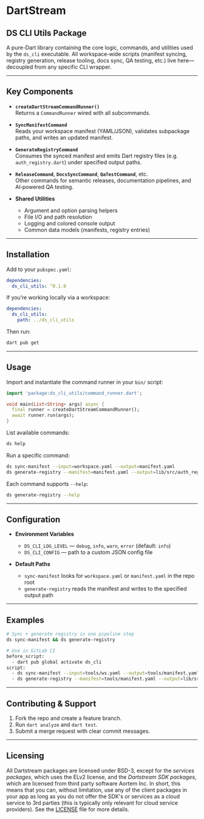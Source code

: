 # DartStream

## DS CLI Utils Package

A pure-Dart library containing the core logic, commands, and utilities used by the `ds_cli` executable. All workspace‐wide scripts (manifest syncing, registry generation, release tooling, docs sync, QA testing, etc.) live here—decoupled from any specific CLI wrapper.

---

## Key Components

- **`createDartStreamCommandRunner()`**  
  Returns a `CommandRunner` wired with all subcommands.  

- **`SyncManifestCommand`**  
  Reads your workspace manifest (YAML/JSON), validates subpackage paths, and writes an updated manifest.

- **`GenerateRegistryCommand`**  
  Consumes the synced manifest and emits Dart registry files (e.g. `auth_registry.dart`) under specified output paths.

- **`ReleaseCommand`**, **`DocsSyncCommand`**, **`QaTestCommand`**, etc.  
  Other commands for semantic releases, documentation pipelines, and AI‐powered QA testing.

- **Shared Utilities**  
  - Argument and option parsing helpers  
  - File I/O and path resolution  
  - Logging and colored console output  
  - Common data models (manifests, registry entries)

---

## Installation

Add to your `pubspec.yaml`:

```yaml
dependencies:
  ds_cli_utils: ^0.1.0
````

If you’re working locally via a workspace:

```yaml
dependencies:
  ds_cli_utils:
    path: ../ds_cli_utils
```

Then run:

```bash
dart pub get
```

---

## Usage

Import and instantiate the command runner in your `bin/` script:

```dart
import 'package:ds_cli_utils/command_runner.dart';

void main(List<String> args) async {
  final runner = createDartStreamCommandRunner();
  await runner.run(args);
}
```

List available commands:

```bash
ds help
```

Run a specific command:

```bash
ds sync-manifest --input=workspace.yaml --output=manifest.yaml
ds generate-registry --manifest=manifest.yaml --output=lib/src/auth_registry.dart
```

Each command supports `--help`:

```bash
ds generate-registry --help
```

---

## Configuration

* **Environment Variables**

  * `DS_CLI_LOG_LEVEL` — `debug`, `info`, `warn`, `error` (default: `info`)
  * `DS_CLI_CONFIG` — path to a custom JSON config file

* **Default Paths**

  * `sync-manifest` looks for `workspace.yaml` or `manifest.yaml` in the repo root
  * `generate-registry` reads the manifest and writes to the specified output path

---

## Examples

```bash
# Sync + generate registry in one pipeline step
ds sync-manifest && ds generate-registry

# Use in GitLab CI
before_script:
  - dart pub global activate ds_cli
script:
  - ds sync-manifest --input=tools/ws.yaml --output=tools/manifest.yaml
  - ds generate-registry --manifest=tools/manifest.yaml --output=lib/src/auth_registry.dart
```

---

## Contributing & Support

1. Fork the repo and create a feature branch.
2. Run `dart analyze` and `dart test`.
3. Submit a merge request with clear commit messages.

---

## Licensing

All Dartstream packages are licensed under BSD-3, except for the *services packages*, which uses the ELv2 license, and the *Dartstream SDK packages*, which are licensed from third party software Aortem Inc. In short, this means that you can, without limitation, use any of the client packages in your app as long as you do not offer the SDK's or services as a cloud service to 3rd parties (this is typically only relevant for cloud service providers).  See the [LICENSE](LICENSE.md) file for more details.


